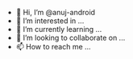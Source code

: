 - 👋 Hi, I’m @anuj-android
- 👀 I’m interested in ...
- 🌱 I’m currently learning ...
- 💞️ I’m looking to collaborate on ...
- 📫 How to reach me ...

<!---
anuj-arcgate/anuj-arcgate is a ✨ special ✨ repository because its `README.md` (this file) appears on your GitHub profile.
You can click the Preview link to take a look at your changes.
--->
